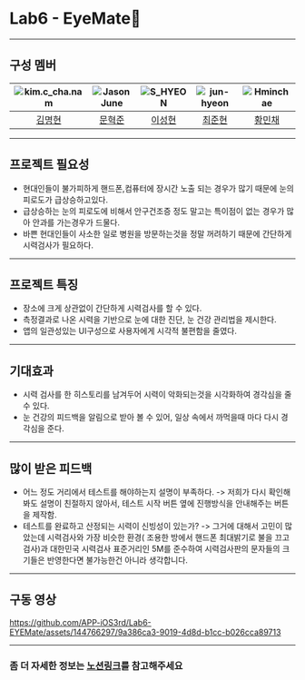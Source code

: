 # Lab6 - EyeMate👀
***
## 구성 멤버

<div class="ios-developer">

| ![kim.c_cha.nam](https://avatars.githubusercontent.com/u/144766297?v=4) | ![Jason June](https://avatars.githubusercontent.com/u/144638104?v=4) | ![S_HYEON](https://avatars.githubusercontent.com/u/94293365?v=4) | ![jun-hyeon](https://avatars.githubusercontent.com/u/81906683?v=4) | ![Hminchae](https://avatars.githubusercontent.com/u/103357078?v=4) 
| :---------------------------------------------------------------------: | :-------------------------------------------------------------------: | :--------------------------------------------------------------------: | :-----------------------------------------------------------------: | :-----------------------------------------------------------------: |
|               [김명현](https://github.com/kmh5038)             |               [문혁준](https://github.com/think-j)                |               [이성현](https://github.com/zxl3651)               |               [최준현](https://github.com/jun-hyeon)               |                         [황민채](https://github.com/Hminchae)               |

</div>



***
## 프로젝트 필요성
- 현대인들이 불가피하게 핸드폰,컴퓨터에 장시간 노출 되는 경우가 많기 때문에 눈의 피로도가 급상승하고있다.
- 급상승하는 눈의 피로도에 비해서 안구건조증 정도 말고는 특이점이 없는 경우가 많아 안과를 가는경우가 드물다.
- 바쁜 현대인들이 사소한 일로 병원을 방문하는것을 정말 꺼려하기 때문에 간단하게 시력검사가 필요하다.
***
## 프로젝트 특징
- 장소에 크게 상관없이 간단하게 시력검사를 할 수 있다.
- 측정결과로 나온 시력을 기반으로 눈에 대한 진단, 눈 건강 관리법을 제시한다.
- 앱의 일관성있는 UI구성으로 사용자에게 시각적 불편함을 줄였다.
***
## 기대효과
- 시력 검사를 한 히스토리를 남겨두어 시력이 악화되는것을 시각화하여 경각심을 줄 수 있다.
- 눈 건강의 피드백을 알림으로 받아 볼 수 있어, 일상 속에서 까먹을때 마다 다시 경각심을 준다.
***
## 많이 받은 피드백
- 어느 정도 거리에서 테스트를 해야하는지 설명이 부족하다.
 -> 저희가 다시 확인해봐도 설명이 친절하지 않아서, 테스트 시작 버튼 옆에 진행방식을 안내해주는 버튼을 제작함.
- 테스트를 완료하고 산정되는 시력이 신빙성이 있는가?
 -> 그거에 대해서 고민이 많았는데 시력검사와 가장 비슷한 환경( 조용한 방에서 핸드폰 최대밝기로 불을 끄고 검사)과 
    대한민국 시력검사 표준거리인 5M를 준수하여 시력검사판의 문자들의 크기들은 반영한다면 불가능한건 아니라 생각합니다.
***
## 구동 영상

https://github.com/APP-iOS3rd/Lab6-EYEMate/assets/144766297/9a386ca3-9019-4d8d-b1cc-b026cca89713

***

### 좀 더 자세한 정보는 [노션링크](https://www.notion.so/Lab-6-EYE-Mate-c49c70f4360e40b88b842c78ddf7e998)를 참고해주세요
